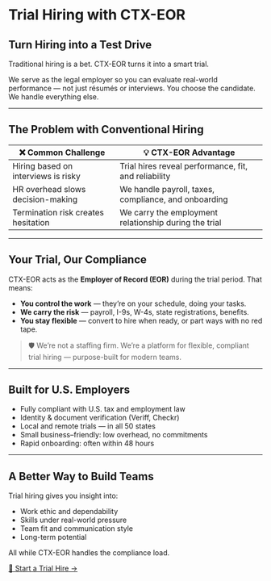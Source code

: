 
# Trial Hiring with CTX-EOR

## Turn Hiring into a Test Drive

Traditional hiring is a bet. CTX-EOR turns it into a smart trial.

We serve as the legal employer so you can evaluate real-world performance — not just résumés or interviews. You choose the candidate. We handle everything else.

---

## The Problem with Conventional Hiring

| ❌ Common Challenge | 💡 CTX-EOR Advantage |
|--------------------|----------------------|
| Hiring based on interviews is risky | Trial hires reveal performance, fit, and reliability |
| HR overhead slows decision-making | We handle payroll, taxes, compliance, and onboarding |
| Termination risk creates hesitation | We carry the employment relationship during the trial |

---

## Your Trial, Our Compliance

CTX-EOR acts as the **Employer of Record (EOR)** during the trial period. That means:

- **You control the work** — they’re on your schedule, doing your tasks.
- **We carry the risk** — payroll, I-9s, W-4s, state registrations, benefits.
- **You stay flexible** — convert to hire when ready, or part ways with no red tape.

> 🛡️ We’re not a staffing firm. We’re a platform for flexible, compliant trial hiring — purpose-built for modern teams.

---

## Built for U.S. Employers

- Fully compliant with U.S. tax and employment law  
- Identity & document verification (Veriff, Checkr)  
- Local and remote trials — in all 50 states  
- Small business–friendly: low overhead, no commitments  
- Rapid onboarding: often within 48 hours

---

## A Better Way to Build Teams

Trial hiring gives you insight into:

- Work ethic and dependability  
- Skills under real-world pressure  
- Team fit and communication style  
- Long-term potential

All while CTX-EOR handles the compliance load.

[📅 Start a Trial Hire →](#)
